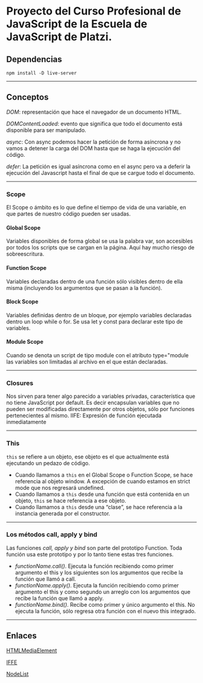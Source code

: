# Proyecto del Curso Profesional de JavaScript de la Escuela de JavaScript de Platzi.

## Dependencias
`npm install -D live-server`

***

## Conceptos
*DOM*: representación que hace el navegador de un documento HTML.

*DOMContentLoaded*: evento que significa que todo el documento está disponible para ser manipulado.

*async*: Con async podemos hacer la petición de forma asíncrona y no vamos a detener la carga del DOM hasta que se haga la ejecución del código.

*defer*: La petición es igual asíncrona como en el async pero va a deferir la ejecución del Javascript hasta el final de que se cargue todo el documento.

---

### Scope
El Scope o ámbito es lo que define el tiempo de vida de una variable, en que partes de nuestro código pueden ser usadas.

#### Global Scope
Variables disponibles de forma global se usa la palabra var, son accesibles por todos los scripts que se cargan en la página. Aquí hay mucho riesgo de sobreescritura.

#### Function Scope
Variables declaradas dentro de una función sólo visibles dentro de ella misma (incluyendo los argumentos que se pasan a la función).

#### Block Scope
Variables definidas dentro de un bloque, por ejemplo variables declaradas dentro un loop while o for. Se usa let y const para declarar este tipo de variables.

#### Module Scope
Cuando se denota un script de tipo module con el atributo type="module las variables son limitadas al archivo en el que están declaradas.

---

### Closures 
Nos sirven para tener algo parecido a variables privadas, característica que no tiene JavaScript por default. Es decir encapsulan variables que no pueden ser modificadas directamente por otros objetos, sólo por funciones pertenecientes al mismo.
IIFE: Expresión de función ejecutada inmediatamente

---

### This
`this` se refiere a un objeto, ese objeto es el que actualmente está ejecutando un pedazo de código.

- Cuando llamamos a `this` en el Global Scope o Function Scope, se hace referencia al objeto window. A excepción de cuando estamos en strict mode que nos regresará undefined.
- Cuando llamamos a `this` desde una función que está contenida en un objeto, `this` se hace referencia a ese objeto.
- Cuando llamamos a `this` desde una “clase”, se hace referencia a la instancia generada por el constructor.

---
### Los métodos call, apply y bind
Las funciones *call, apply y bind* son parte del prototipo Function. Toda función usa este prototipo y por lo tanto tiene estas tres funciones.

- *functionName.call()*. Ejecuta la función recibiendo como primer argumento el this y los siguientes son los argumentos que recibe la función que llamó a call.
- *functionName.apply()*. Ejecuta la función recibiendo como primer argumento el this y como segundo un arreglo con los argumentos que recibe la función que llamó a apply.
- *functionName.bind()*. Recibe como primer y único argumento el this. No ejecuta la función, sólo regresa otra función con el nuevo this integrado.


***

## Enlaces
[HTMLMediaElement](https://developer.mozilla.org/es/docs/Web/API/HTMLMediaElement)

[IFFE](https://developer.mozilla.org/es/docs/Glossary/IIFE)

[NodeList](https://developer.mozilla.org/es/docs/Web/API/NodeList)